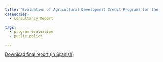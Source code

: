 ```yaml
---
title: "Evaluation of Agricultural Development Credit Programs for the Ministry of Finance Budget Office"
categories: 
  - Consultancy Report

tags: 
  - program evaluation
  - public policy

---
```


[Download final report (in Spanish)](https://www.dipres.gob.cl/597/articles-244174_informe_final.pdf)
